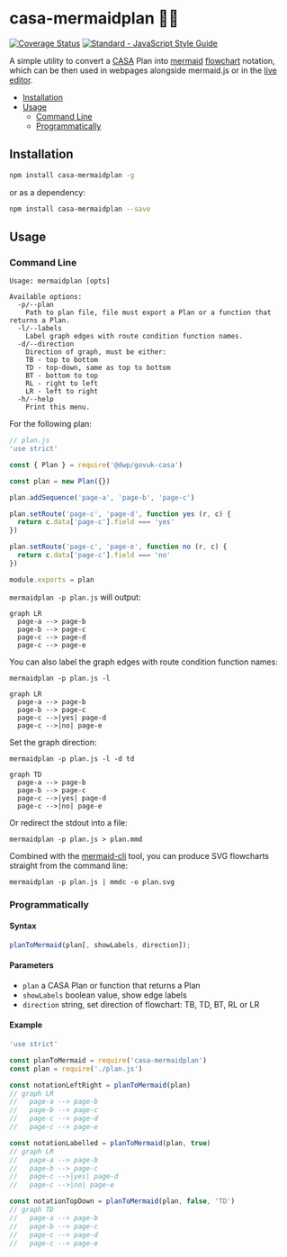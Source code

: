 # casa-mermaidplan 🧜‍♀️

[![Coverage Status](https://coveralls.io/repos/github/gunjam/casa-mermaidplan/badge.svg)](https://coveralls.io/github/gunjam/casa-mermaidplan)
[![Standard - JavaScript Style Guide](https://img.shields.io/badge/code_style-standard-brightgreen.svg)](https://standardjs.com)

A simple utility to convert a [CASA](https://github.com/dwp/govuk-casa)
Plan into [mermaid](https://mermaid-js.github.io/mermaid/#/) [flowchart](https://mermaid-js.github.io/mermaid/#/flowchart) notation, which can be then used in webpages alongside mermaid.js or
in the [live editor](https://mermaid-js.github.io/mermaid-live-editor/edit).

* [Installation](#installation)
* [Usage](#usage)
  * [Command Line](#command-line)
  * [Programmatically](#programmatically)

## Installation

```bash
npm install casa-mermaidplan -g
```

or as a dependency:

```bash
npm install casa-mermaidplan --save
```

## Usage

### Command Line
```
Usage: mermaidplan [opts]

Available options:
  -p/--plan
    Path to plan file, file must export a Plan or a function that returns a Plan.
  -l/--labels
    Label graph edges with route condition function names.
  -d/--direction
    Direction of graph, must be either:
    TB - top to bottom
    TD - top-down, same as top to bottom
    BT - bottom to top
    RL - right to left
    LR - left to right
  -h/--help
    Print this menu.
```

For the following plan:

```javascript
// plan.js
'use strict'

const { Plan } = require('@dwp/govuk-casa')

const plan = new Plan({})

plan.addSequence('page-a', 'page-b', 'page-c')

plan.setRoute('page-c', 'page-d', function yes (r, c) {
  return c.data['page-c'].field === 'yes'
})

plan.setRoute('page-c', 'page-e', function no (r, c) {
  return c.data['page-c'].field === 'no'
})

module.exports = plan
```

`mermaidplan -p plan.js` will output:

```
graph LR
  page-a --> page-b
  page-b --> page-c
  page-c --> page-d
  page-c --> page-e
```

You can also label the graph edges with route condition function names:

```
mermaidplan -p plan.js -l

graph LR
  page-a --> page-b
  page-b --> page-c
  page-c -->|yes| page-d
  page-c -->|no| page-e
```

Set the graph direction:

```
mermaidplan -p plan.js -l -d td

graph TD
  page-a --> page-b
  page-b --> page-c
  page-c -->|yes| page-d
  page-c -->|no| page-e
```

Or redirect the stdout into a file:

```
mermaidplan -p plan.js > plan.mmd
```

Combined with the [mermaid-cli](https://github.com/mermaid-js/mermaid-cli) tool,
you can produce SVG flowcharts straight from the command line:

```
mermaidplan -p plan.js | mmdc -o plan.svg
```

### Programmatically

#### Syntax

```javascript
planToMermaid(plan[, showLabels, direction]);
```

#### Parameters

- `plan` a CASA Plan or function that returns a Plan
- `showLabels` boolean value, show edge labels
- `direction` string, set direction of flowchart: TB, TD, BT, RL or LR

#### Example

```javascript
'use strict'

const planToMermaid = require('casa-mermaidplan')
const plan = require('./plan.js')

const notationLeftRight = planToMermaid(plan)
// graph LR
//   page-a --> page-b
//   page-b --> page-c
//   page-c --> page-d
//   page-c --> page-e

const notationLabelled = planToMermaid(plan, true)
// graph LR
//   page-a --> page-b
//   page-b --> page-c
//   page-c -->|yes| page-d
//   page-c -->|no| page-e

const notationTopDown = planToMermaid(plan, false, 'TD')
// graph TD
//   page-a --> page-b
//   page-b --> page-c
//   page-c --> page-d
//   page-c --> page-e
```
